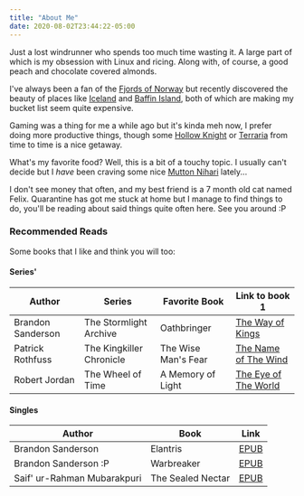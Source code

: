 ```yaml
---
title: "About Me"
date: 2020-08-02T23:44:22-05:00
---
```


Just a lost windrunner who spends too much time wasting it. A large part of which is my obsession with Linux and ricing. Along with, of course, a good peach and chocolate covered almonds.

I've always been a fan of the [Fjords of Norway](https://duckduckgo.com/?q=fjords+of+norway&iax=images&ia=images) but recently discovered the beauty of places like [Iceland](https://duckduckgo.com/?q=iceland+mountains&iax=images&ia=images) and [Baffin Island](https://duckduckgo.com/?q=baffin+island&iax=images&ia=images), both of which are making my bucket list seem quite expensive.

Gaming was a thing for me a while ago but it's kinda meh now, I prefer doing more productive things, though some [Hollow Knight](https://store.steampowered.com/app/367520/Hollow_Knight/) or [Terraria](https://store.steampowered.com/app/105600/Terraria/) from time to time is a nice getaway.

What's my favorite food? Well, this is a bit of a touchy topic. I usually can't decide but I *have* been craving some nice [Mutton Nihari](https://duckduckgo.com/?q=mutton+nihari&ia=images&iax=images) lately...

I don't see money that often, and my best friend is a 7 month old cat named Felix. Quarantine has got me stuck at home but I manage to find things to do, you'll be reading about said things quite often here. See you around :P

### Recommended Reads
Some books that I like and think you will too:

#### Series'
| Author            | Series                   | Favorite Book               | Link to book 1                                              |
|-------------------|--------------------------|-----------------------------|-------------------------------------------------------------|
| Brandon Sanderson | The Stormlight Archive   | Oathbringer                 | [The Way of Kings](https://b-ok.cc/book/4219340/4b2f48)     |
| Patrick Rothfuss  | The Kingkiller Chronicle | The Wise Man's Fear         | [The Name of The Wind](https://b-ok.cc/book/1564700/b39690) |
| Robert Jordan     | The Wheel of Time        | A Memory of Light           | [The Eye of The World](https://b-ok.cc/book/984472/9743af)  |

#### Singles
| Author                                              | Book                                 | Link                                        |
|-----------------------------------------------------|--------------------------------------|---------------------------------------------|
| Brandon Sanderson                                   | Elantris                             | [EPUB](https://b-ok.cc/book/1222523/ef92aa) |
| Brandon Sanderson :P                                | Warbreaker                           | [EPUB](https://b-ok.cc/book/1623479/d0cf66) |
| Saif' ur-Rahman Mubarakpuri                         | The Sealed Nectar                    | [EPUB](https://b-ok.cc/book/1009125/d83092) |

